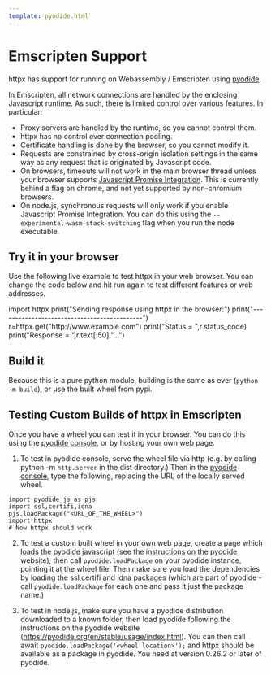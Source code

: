 ```yaml
---
template: pyodide.html
---
```

# Emscripten Support

httpx has support for running on Webassembly / Emscripten using [pyodide](https://github.com/pyodide/pyodide/). 

In Emscripten, all network connections are handled by the enclosing Javascript runtime. As such, there is limited control over various features. In particular:

- Proxy servers are handled by the runtime, so you cannot control them.
- httpx has no control over connection pooling.
- Certificate handling is done by the browser, so you cannot modify it.
- Requests are constrained by cross-origin isolation settings in the same way as any request that is originated by Javascript code.
- On browsers, timeouts will not work in the main browser thread unless your browser supports [Javascript Promise Integration](https://github.com/WebAssembly/js-promise-integration/blob/main/proposals/js-promise-integration/Overview.md). This is currently behind a flag on chrome, and not yet supported by non-chromium browsers.
- On node.js, synchronous requests will only work if you enable Javascript Promise Integration. You can do this using the `--experimental-wasm-stack-switching` flag when you run the node executable.

## Try it in your browser

Use the following live example to test httpx in your web browser. You can change the code below and hit run again to test different features or web addresses.

<div id="pyodide_buttons"></div>

<div id="pyodide_output">
</div>

<div id="pyodide_editor">
import httpx
print("Sending response using httpx in the browser:")
print("--------------------------------------------")
r=httpx.get("http://www.example.com")
print("Status = ",r.status_code)
print("Response = ",r.text[:50],"...")
</div>


## Build it
Because this is a pure python module, building is the same as ever (`python -m build`), or use the built wheel from pypi.

## Testing Custom Builds of httpx in Emscripten
Once you have a wheel you can test it in your browser. You can do this using the [pyodide console](
https://pyodide.org/en/latest/console.html), or by hosting your own web page. 

1) To test in pyodide console, serve the wheel file via http (e.g. by calling python -m `http.server` in the dist directory.) Then in the [pyodide console](
https://pyodide.org/en/latest/console.html), type the following, replacing the URL of the locally served wheel.

```
import pyodide_js as pjs
import ssl,certifi,idna
pjs.loadPackage("<URL_OF_THE_WHEEL>")
import httpx
# Now httpx should work
```

2) To test a custom built wheel in your own web page, create a page which loads the pyodide javascript (see the [instructions](https://pyodide.org/en/stable/usage/index.html) on the pyodide website), then call `pyodide.loadPackage` on your pyodide instance, pointing it at the wheel file. Then make sure you load the dependencies by loading the ssl,certifi and idna packages (which are part of pyodide - call `pyodide.loadPackage` for each one and pass it just the package name.)

3) To test in node.js, make sure you have a  pyodide distribution downloaded to a known folder, then load pyodide following the instructions on the pyodide website (https://pyodide.org/en/stable/usage/index.html). You can then call await `pyodide.loadPackage('<wheel location>');` and httpx should be available as a package in pyodide. You need at version 0.26.2 or later of pyodide.

